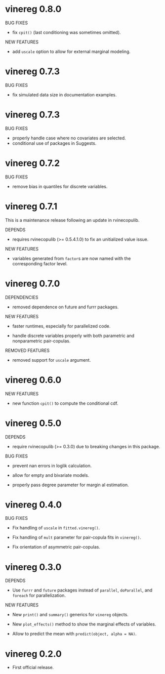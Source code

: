 # vinereg 0.8.0

BUG FIXES

* fix `cpit()` (last conditioning was sometimes omitted).

NEW FEATURES

* add `uscale` option to allow for external marginal modeling.


# vinereg 0.7.3

BUG FIXES

* fix simulated data size in documentation examples.

# vinereg 0.7.3

BUG FIXES

* properly handle case where no covariates are selected.
* conditional use of packages in Suggests.


# vinereg 0.7.2

BUG FIXES

* remove bias in quantiles for discrete variables.


# vinereg 0.7.1

This is a maintenance release following an update in rvinecopulib.

DEPENDS

* requires rvinecopulib (>= 0.5.4.1.0) to fix an unitialized value issue.

NEW FEATURES

* variables generated from `factor`s are now named with the corresponding factor level.


# vinereg 0.7.0

DEPENDENCIES

* removed dependence on future and furrr packages.

NEW FEATURES

* faster runtimes, especially for parallelized code.

* handle discrete variables properly with both parametric and  nonparametric 
  pair-copulas.

REMOVED FEATURES

* removed support for `uscale` argument.



# vinereg 0.6.0

NEW FEATURES

* new function `cpit()` to compute the conditional cdf.


# vinereg 0.5.0

DEPENDS

* require rvinecopulib (>= 0.3.0) due to breaking changes in this package.

BUG FIXES

* prevent nan errors in loglik calculation.

* allow for empty and bivariate models.

* properly pass degree parameter for margin al estimation.
  
  
# vinereg 0.4.0

BUG FIXES

* Fix handling of `uscale` in `fitted.vinereg()`.

* Fix handling of `mult` parameter for pair-copula fits in `vinereg()`.

* Fix orientation of asymmetric pair-copulas.
  

# vinereg 0.3.0

DEPENDS

* Use `furrr` and `future` packages instead of `parallel`, `doParallel`, and 
  `foreach` for parallelization.

NEW FEATURES

* New `print()` and `summary()` generics for `vinereg` objects.

* New `plot_effects()` method to show the marginal effects of variables.

* Allow to predict the mean with `predict(object, alpha = NA)`.


# vinereg 0.2.0

* First official release.

